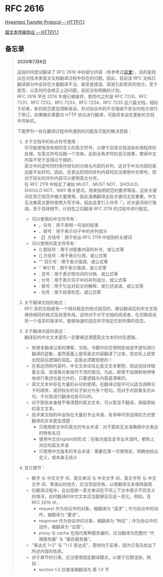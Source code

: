 # RFC 2616

[Hypertext Transfer Protocol -- HTTP/1.1](./rfc2616.txt)

[超文本传输协议 -- HTTP/1.1](./rfc2616_zh.txt)

## 备忘录

> **2020年7月8日**
> 
> 这段时间尝试翻译了 RFC 2616 中的部分内容（有参考过[这里](https://blog.csdn.net/runner_diego/article/details/51379116)），目的是找出在对技术类英文文档翻译过程中存在的问题。因此，目前该 RFC 文档已翻译部分中会存在大量翻译不当，甚至是错误、容易引起奇异的地方。至于是否、以及何时会修正上述问题，目前没有明确的计划。  
> RFC 2616 早在 2014 年便已被废弃，取而代之的是 RFC 7230、RFC 7231、RFC 7232、RFC 7233、RFC 7234、RFC 7235 这六篇文档。相较于前者，新的规范更加清晰易读，并对协议中的不合理或不安全的地方进行了修订。如果确实需要对 HTTP 协议进行翻译，可能将来会在更新的文档中开新坑。
>
> 下面罗列一些在翻译过程中所遇到的问题及可能的解决思路：
> 1. 关于文档中的标点符号使用：  
>    尽可能使用具有相同含义的英文符号，以便于后续文档渲染处理程序的处理。在英文符号后跟一个空格，达到全角字符的显示效果，使得中文内容不至于显得过于拥挤。  
>    英文中的逗号同时用作短句的分隔与内容的并列，这对于中文内容的表述是不友好的。因此，在表达较短的并列内容时应当使用中文顿号，而对于较长的并列内容可以使用英文分号。  
>    在 RFC 2119 中规定了诸如 MUST、MUST NOT、SHOULD、SHOULD NOT、MAY 等关键词，用来指明规范的要求等级。这些关键词在其它规范中被大量使用，因此准确翻译这些关键词尤其重要。中文无法像英文那样使用大写字母，因此这里引入符号「」对关键词进行强调。至于具体细节，计划在之后翻译 RFC 2119 的过程中进行敲定。
> 
>    + 可以使用的中文符号有：
>      - 。句号：用于表明一句话的结束
>      - 、顿号：用于表示句子中的并列成分
>      - 【】方括号：用于标出 RFC 2119 中提到的关键词
>    + 可以使用的英文符号有：
>      - () 圆括号：用于对稳重内容的补充、或公式等
>      - [] 方括号：用于表示引用、或公式等
>      - "" 双引号：用于表示强调、或公式等
>      - '' 单引号：用于表示强调、或公式等
>      - , 逗号：用于表示短句间的分隔、或公式等
>      - ; 分号：用于表示句子中的并列成分、或公式等
>      - : 冒号：用于引出对前文的解释、或引述话语、或公式等
>      - . 句号：用于段落标签、或公式等
>
> 2. 关于翻译文档的格式：  
>    RFC 系列文档是有一个相对稳定的格式规范的，建议翻译后的中文文档保持相同的格式及段落布局。这样对于对于文档的阅读者，在切换阅读另一个语言的版本时，能够快速的适应并尽快定位到所需的信息。
>
> 3. 关于翻译内容的表述：  
>    翻译后的中文文本首先一定要阐述清楚英文文本的内在逻辑。
>    + 有很多翻译过来的博客、文档、书籍中存在很明显地逐字逐句进行翻译的迹象，虽然表面上是将英文内容翻译了过来，但实际上经常出现前后逻辑的混乱。这是必须要拒绝的！
>    + 在表达同样内容时，中文文本往往比英文文本更短，但这往往伴随着主语、宾语等对象指代不清的情况。为此，即使不加限制地啰嗦地进行表述也是允许的，只要逻辑与内容是清晰的。
>    + 英文文本中存在大量的从句的使用，在翻译过程中可以适当调换句子的顺序，或将较长的句子拆分为多个短句。而对于内容重复的从句，不对其进行翻译也是可以的。
>    + 对于那些本身就不够清楚的英文文本，可以暂且不翻译，保留原始的英文文本。
>    + 技术类文档的中会存在大量的专业术语，有多种可供选择的方式使翻译的文本更加清楚：
>      - 只使用原文中的英文的专业术语：对于那些无法准确用中文表达的特有名词
>      - 使用中文(English)的形式：在每次提及该专业术语时，都附上对应的英文术语
>      - 只使用中文版本的专业术语：需要在第一次使用前，明确地给出定义，或本身无歧义
>
> 4. 其它细节：
>    + 数字 与 中文文字 间、英文单词 与 中文文字 间、英文字符 与 中文文字 间、等类似的地方，应当添加空格，以使翻译文本保持美观
>    + 在翻译过程中，会出现统一英文单词在不同上下文中表示不同含义的情况，此时翻译的中文文本应当能够反应这一变化。例如，在 RFC 2616 中，
>      - request 作为协议中的对象，被翻译为 “请求”；作为协议中的动作，被翻译为 “要求”。
>      - response 作为协议中的对象，被翻译为 “响应”；作为协议中的动作，被翻译为 “应答”。
>      - proxy 与 cache 在指代某种服务器时，应当翻译为完整的 “代理服务器” 与 “缓存服务器”。
>    + "表达式 1+2" 与 "1+2 表达式"，更倾向于前者，因为它首先给出了所述内容的性质。
>    + 对于章节的引用，应当使用固定翻译模式，以便于后期渲染，例如：
>      - section 1.0 应被准确翻译为 第 1.0 节
